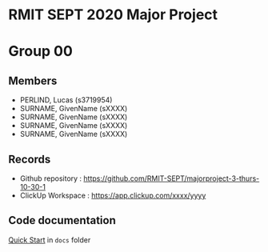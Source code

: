 # RMIT SEPT 2020 Major Project

# Group 00

## Members
* PERLIND, Lucas (s3719954)
* SURNAME, GivenName (sXXXX)
* SURNAME, GivenName (sXXXX)
* SURNAME, GivenName (sXXXX)
* SURNAME, GivenName (sXXXX)

## Records

* Github repository : https://github.com/RMIT-SEPT/majorproject-3-thurs-10-30-1
* ClickUp Workspace : https://app.clickup.com/xxxx/yyyy


## Code documentation

[Quick Start](/docs/README.md) in `docs` folder
